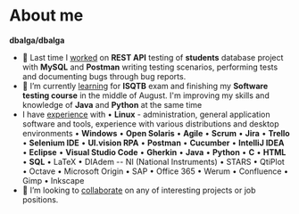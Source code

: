 # About me

****dbalga/dbalga****

- 🔭 Last time I <ins>worked</ins> on **REST API** testing of **students** database project with **MySQL** and **Postman** writing testing scenarios, performing tests and documenting bugs through bug reports.
- 🌱 I’m currently <ins>learning</ins> for **ISQTB** exam and finishing my **Software testing course** in the middle of August. I'm improving my skills and knowledge of **Java** and **Python** at the same time
- I have <ins>experience</ins> with • **Linux** - administration, general application software and tools, experience with various distributions and desktop environments  • **Windows** • **Open Solaris** • **Agile** • **Scrum** • **Jira** • **Trello** • **Selenium IDE** • **UI.vision RPA** • **Postman** • **Cucumber** • **IntelliJ IDEA** • **Eclipse** • **Visual Studio Code** • **Gherkin** • **Java** • **Python** • **C** • **HTML** • **SQL** • LaTeX • DIAdem -- NI (National Instruments) • STARS • QtiPlot • Octave • Microsoft Origin • SAP • Office 365 • Werum • Confluence • Gimp • Inkscape
- 👯 I’m looking to <ins>collaborate</ins> on any of interesting projects or job positions.

